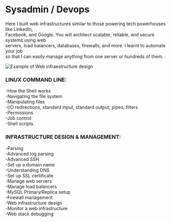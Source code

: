 # Sysadmin / Devops

Here I built web infrastructures similar to those powering tech powerhouses like LinkedIn, <br>
Facebook, and Google. You will architect scalable, reliable, and secure systems using web <br>
servers, load balancers, databases, firewalls, and more. I learnt to automate your job <br>
so that I can easily manage anything from one server or hundreds of them.

![Example of Web infraestructure design](https://i.imgur.com/LhB8tIr.jpg)

### LINUX COMMAND LINE:

-How the Shell works <br>
-Navigating the file system <br>
-Manipulating files <br>
-I/O redirections, standard input, standard output, pipes, filters <br>
-Permissions <br>
-Job control <br>
-Shell scripts <br>

### INFRASTRUCTURE DESIGN & MANAGEMENT:

-Parsing <br>
-Advanced log parsing <br>
-Advanced SSH <br>
-Set up a domain name <br>
-Understanding DNS <br>
-Set up SSL certificate <br>
-Manage web servers <br>
-Manage load balancers <br>
-MySQL Primary/Replica setup <br>
-Firewall management <br>
-Web infrastructure design <br>
-Monitor a web infrastructure <br>
-Web stack debugging <br>
